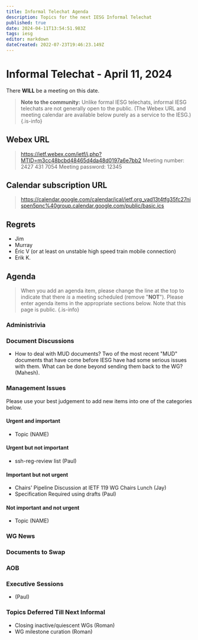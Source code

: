 ```yaml
---
title: Informal Telechat Agenda
description: Topics for the next IESG Informal Telechat
published: true
date: 2024-04-11T13:54:51.983Z
tags: iesg
editor: markdown
dateCreated: 2022-07-23T19:46:23.149Z
---
```


# Informal Telechat - April 11, 2024 

 There **WILL** be a meeting on this date.

> **Note to the community:** Unlike formal IESG telechats, informal IESG telechats are not generally open to the public. (The Webex URL and meeting calendar are available below purely as a service to the IESG.)
{.is-info}


## Webex URL

> https://ietf.webex.com/ietf/j.php?MTID=m3cc48bcbd48465d4da48d0197a6e7bb2
Meeting number: 2427 431 7054
Meeting password: 12345 

## Calendar subscription URL

> https://calendar.google.com/calendar/ical/ietf.org_vad13t4tfg35fc27nispen5pnc%40group.calendar.google.com/public/basic.ics


## Regrets

* Jim
* Murray
* Éric V (or at least on unstable high speed train mobile connection)
* Erik K.

## Agenda

> When you add an agenda item, please change the line at the top to indicate that there *is* a meeting scheduled (remove "**NOT**"). Please enter agenda items in the appropriate sections below.
Note that this page is public.
{.is-info}

### Administrivia

### Document Discussions
- How to deal with MUD documents? Two of the most recent "MUD" documents that have come before IESG have had some serious issues with them. What can be done beyond sending them back to the WG? (Mahesh).

### Management Issues

Please use your best judgement to add new items into one of the categories below.

#### Urgent and important

* Topic (NAME)

#### Urgent but not important

* ssh-reg-review list (Paul)

#### Important but not urgent

* Chairs' Pipeline Discussion at IETF 119 WG Chairs Lunch (Jay)
* Specification Required using drafts (Paul)

#### Not important and not urgent

* Topic (NAME)

### WG News 

### Documents to Swap 

### AOB

### Executive Sessions

* (Paul)

### Topics Deferred Till Next Informal 

* Closing inactive/quiescent  WGs (Roman)
* WG milestone curation (Roman)
